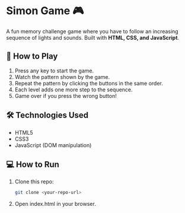 # Simon Game 🎮

A fun memory challenge game where you have to follow an increasing sequence of lights and sounds. Built with **HTML, CSS, and JavaScript**.

## 🚀 How to Play
1. Press any key to start the game.
2. Watch the pattern shown by the game.
3. Repeat the pattern by clicking the buttons in the same order.
4. Each level adds one more step to the sequence.
5. Game over if you press the wrong button!

## 🛠️ Technologies Used
- HTML5
- CSS3
- JavaScript (DOM manipulation)

## 💻 How to Run
1. Clone this repo:
   ```bash
   git clone <your-repo-url>

2. Open index.html in your browser.
